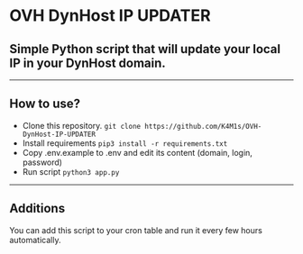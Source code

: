 # OVH DynHost IP UPDATER
## Simple Python script that will update your local IP in your DynHost domain.

---

## How to use?

* Clone this repository. `git clone https://github.com/K4M1s/OVH-DynHost-IP-UPDATER`
* Install requirements `pip3 install -r requirements.txt`
* Copy .env.example to .env and edit its content (domain, login, password)
* Run script `python3 app.py`

---

## Additions

You can add this script to your cron table and run it every few hours automatically.